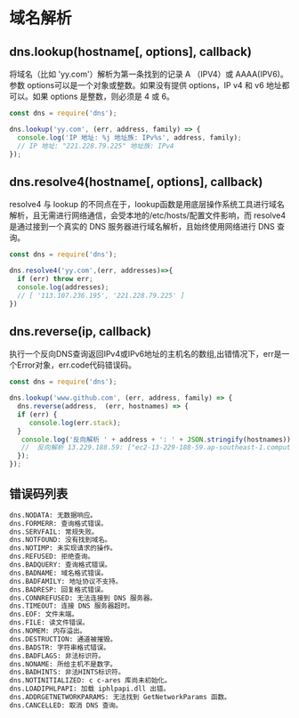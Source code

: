 # 域名解析

## dns.lookup(hostname[, options], callback)

将域名（比如 'yy.com'）解析为第一条找到的记录 A （IPV4）或 AAAA(IPV6)。参数 options可以是一个对象或整数。如果没有提供 options，IP v4 和 v6 地址都可以。如果 options 是整数，则必须是 4 或 6。

```javascript
const dns = require('dns');

dns.lookup('yy.com', (err, address, family) => {
  console.log('IP 地址: %j 地址族: IPv%s', address, family);
  // IP 地址: "221.228.79.225" 地址族: IPv4
});

```

## dns.resolve4(hostname[, options], callback)

resolve4 与 lookup 的不同点在于，lookup函数是用底层操作系统工具进行域名解析，且无需进行网络通信，会受本地的/etc/hosts/配置文件影响，而 resolve4 是通过接到一个真实的 DNS 服务器进行域名解析，且始终使用网络进行 DNS 查询。

```javascript
const dns = require('dns');

dns.resolve4('yy.com',(err, addresses)=>{
  if (err) throw err;
  console.log(addresses);
  // [ '113.107.236.195', '221.228.79.225' ]
})

```

## dns.reverse(ip, callback)

执行一个反向DNS查询返回IPv4或IPv6地址的主机名的数组,出错情况下，err是一个Error对象，err.code代码错误码。

```javascript
const dns = require('dns');

dns.lookup('www.github.com', (err, address, family) => {
  dns.reverse(address,  (err, hostnames) => {
  if (err) {
     console.log(err.stack);
  }
   console.log('反向解析 ' + address + ': ' + JSON.stringify(hostnames));
   //  反向解析 13.229.188.59: ["ec2-13-229-188-59.ap-southeast-1.compute.amazonaws.com"]
  });  
});
```

## 错误码列表

```bash
dns.NODATA: 无数据响应。
dns.FORMERR: 查询格式错误。
dns.SERVFAIL: 常规失败。
dns.NOTFOUND: 没有找到域名。
dns.NOTIMP: 未实现请求的操作。
dns.REFUSED: 拒绝查询。
dns.BADQUERY: 查询格式错误。
dns.BADNAME: 域名格式错误。
dns.BADFAMILY: 地址协议不支持。
dns.BADRESP: 回复格式错误。
dns.CONNREFUSED: 无法连接到 DNS 服务器。
dns.TIMEOUT: 连接 DNS 服务器超时。
dns.EOF: 文件末端。
dns.FILE: 读文件错误。
dns.NOMEM: 内存溢出。
dns.DESTRUCTION: 通道被摧毁。
dns.BADSTR: 字符串格式错误。
dns.BADFLAGS: 非法标识符。
dns.NONAME: 所给主机不是数字。
dns.BADHINTS: 非法HINTS标识符。
dns.NOTINITIALIZED: c c-ares 库尚未初始化。
dns.LOADIPHLPAPI: 加载 iphlpapi.dll 出错。
dns.ADDRGETNETWORKPARAMS: 无法找到 GetNetworkParams 函数。
dns.CANCELLED: 取消 DNS 查询。

```